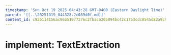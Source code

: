 ```yaml
---
timestamp: 'Sun Oct 19 2025 04:43:28 GMT-0400 (Eastern Daylight Time)'
parent: '[[..\20251019_044328.2c089d0f.md]]'
content_id: c92b114156ac96b51977276c2fbaca205094bc42c1753cdc0545d82a9c983f0c
---
```


# implement: TextExtraction
